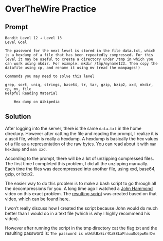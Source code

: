 # OverTheWire Practice

## Prompt

```text
Bandit Level 12 → Level 13
Level Goal

The password for the next level is stored in the file data.txt, which is a hexdump of a file that has been repeatedly compressed. For this level it may be useful to create a directory under /tmp in which you can work using mkdir. For example: mkdir /tmp/myname123. Then copy the datafile using cp, and rename it using mv (read the manpages!)

Commands you may need to solve this level

grep, sort, uniq, strings, base64, tr, tar, gzip, bzip2, xxd, mkdir, cp, mv, file
Helpful Reading Material

    Hex dump on Wikipedia
```

## Solution

After logging into the server, there is the same `data.txt` in the home directory. However after catting the file and reading the prompt, I realize it is a ascii file, which is really a hexdump. A hexdump is basically the hex values of a file as a representation of the raw bytes. You can read about it with `man hexdump` and `man xxd`.

According to the prompt, there will be a lot of unzipping compressed files. The first time I completed this problem, I did all the unzipping manually. Each time the files was decompressed into another file, using xxd, base64, gzip, or bzip2.

The easier way to do this problem is to make a bash script to go through all the decompressions for you. A long time ago I watched a [John Hammond](https://www.youtube.com/@_JohnHammond) video on this exact problem. The [resulting script](./matroyshka.sh) was created based on that video, which can be found [here](https://www.youtube.com/watch?v=wRSwagjvSqU).

I won't really discuss how I created the script because John would do much better than I would do in a text file (which is why I highly recommend his video).

However after running the script in the tmp directory cat the flag.txt and the resulting password is: `The password is wbWdlBxEir4CaE8LaPhauuOo6pwRmrDw`
